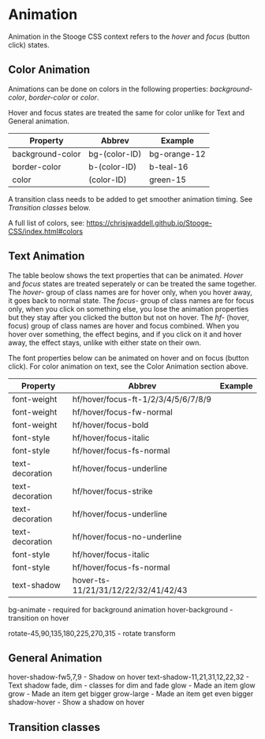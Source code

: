 # Animation

Animation in the Stooge CSS context refers to the *hover* and *focus* (button click) states.

## Color Animation
Animations can be done on colors in the following properties: *background-color*, *border-color* or *color*.

Hover and focus states are treated the same for color unlike for Text and General animation.

| Property |Abbrev| Example |
|----------|--------|--------|
| background-color | bg-(color-ID) | bg-orange-12 |
| border-color | b-(color-ID) | b-teal-16 |
| color | (color-ID) | green-15 |

A transition class needs to be added to get smoother animation timing. See *Transition classes* below.

A full list of colors, see:
https://chrisjwaddell.github.io/Stooge-CSS/index.html#colors

## Text Animation
The table beolow shows the text properties that can be animated.
*Hover* and *focus* states are treated seperately or can be treated the same together.
The *hover-* group of class names are for hover only, when you hover away, it goes back to normal state.
The *focus-* group of class names are for focus only, when you click on something else, you lose the animation properties but they stay after you clicked the button but not on hover.
The *hf-* (hover, focus) group of class names are hover and focus combined. When you hover over something, the effect begins, and if you click on it and hover away, the effect stays, unlike with either state on their own.

The font properties below can be animated on hover and on focus (button click). For color animation on text, see the Color Animation section above.


| Property |Abbrev| Example |
|----------|--------|--------|
| font-weight | hf/hover/focus-ft-1/2/3/4/5/6/7/8/9 | |
| font-weight | hf/hover/focus-fw-normal | |
| font-weight | hf/hover/focus-bold | |
| font-style | hf/hover/focus-italic | |
| font-style | hf/hover/focus-fs-normal | |
| text-decoration | hf/hover/focus-underline | |
| text-decoration | hf/hover/focus-strike | |
| text-decoration | hf/hover/focus-underline | |
| text-decoration | hf/hover/focus-no-underline | |
| font-style | hf/hover/focus-italic
| font-style | hf/hover/focus-fs-normal
| text-shadow | hover-ts-11/21/31/12/22/32/41/42/43 | |


bg-animate - required for background animation
hover-background - transition on hover

rotate-45,90,135,180,225,270,315 - rotate transform


## General Animation

hover-shadow-fw5,7,9 - Shadow on hover
text-shadow-11,21,31,12,22,32 - Text shadow
fade, dim - classes for dim and fade
glow - Made an item glow
grow - Made an item get bigger
grow-large - Made an item get even bigger
shadow-hover - Show a shadow on hover


## Transition classes